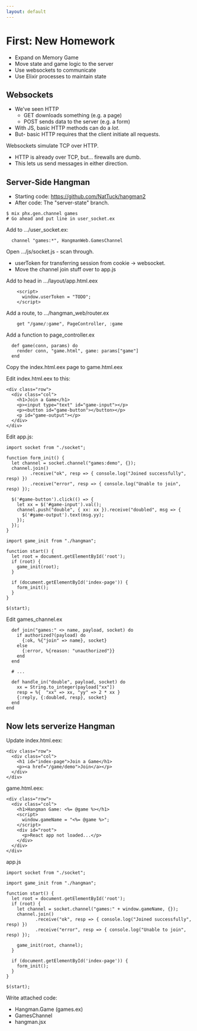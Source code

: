 ```yaml
---
layout: default
---
```


# First: New Homework

 - Expand on Memory Game
 - Move state and game logic to the server
 - Use websockets to communicate
 - Use Elixir processes to maintain state

## Websockets

 - We've seen HTTP
   - GET downloads something (e.g. a page)
   - POST sends data to the server (e.g. a form)
 - With JS, basic HTTP methods can do a *lot*.
 - But- basic HTTP requires that the client initiate all requests.
 
Websockets simulate TCP over HTTP.

 - HTTP is already over TCP, but... firewalls are dumb.
 - This lets us send messages in either direction.
 
## Server-Side Hangman

 - Starting code: https://github.com/NatTuck/hangman2
 - After code: The "server-state" branch.

```
$ mix phx.gen.channel games
# Go ahead and put line in user_socket.ex
```
  
Add to .../user_socket.ex:

```
  channel "games:*", HangmanWeb.GamesChannel
```

Open .../js/socket.js - scan through.

 - userToken for transferring session from cookie -> websocket.
 - Move the channel join stuff over to app.js

Add to head in .../layout/app.html.eex

```
    <script>
      window.userToken = "TODO";
    </script>
```

Add a route, to .../hangman_web/router.ex

```
    get "/game/:game", PageController, :game
```

Add a function to page_controller.ex

```
  def game(conn, params) do
    render conn, "game.html", game: params["game"]
  end
```

Copy the index.html.eex page to game.html.eex

Edit index.html.eex to this:

```
<div class="row">
  <div class="col">
    <h1>Join a Game</h1>
    <p><input type="text" id="game-input"></p>
    <p><button id="game-button"></button></p>
    <p id="game-output"></p>
  </div>
</div>
```

Edit app.js:


```
import socket from "./socket";

function form_init() {
  let channel = socket.channel("games:demo", {});
  channel.join()
         .receive("ok", resp => { console.log("Joined successfully", resp) })
         .receive("error", resp => { console.log("Unable to join", resp) });

  $('#game-button').click(() => {
    let xx = $('#game-input').val();
    channel.push("double", { xx: xx }).receive("doubled", msg => {
      $('#game-output').text(msg.yy);
    });
  });
}

import game_init from "./hangman";

function start() {
  let root = document.getElementById('root');
  if (root) {
    game_init(root);
  }

  if (document.getElementById('index-page')) {
    form_init();
  }
}

$(start);
```

Edit games_channel.ex

```
  def join("games:" <> name, payload, socket) do
    if authorized?(payload) do
      {:ok, %{"join" => name}, socket}
    else
      {:error, %{reason: "unauthorized"}}
    end
  end

  # ...

  def handle_in("double", payload, socket) do
    xx = String.to_integer(payload["xx"])
    resp = %{  "xx" => xx, "yy" => 2 * xx }
    {:reply, {:doubled, resp}, socket}
  end
end
```

## Now lets serverize Hangman

Update index.html.eex:

```
<div class="row">
  <div class="col">
    <h1 id="index-page">Join a Game</h1>
    <p><a href="/game/demo">Join</a></p>
  </div>
</div>
```

game.html.eex:

```
<div class="row">
  <div class="col">
    <h1>Hangman Game: <%= @game %></h1>
    <script>
      window.gameName = "<%= @game %>";
    </script>
    <div id="root">
      <p>React app not loaded...</p>
    </div>
  </div>
</div>
```

app.js

```
import socket from "./socket";

import game_init from "./hangman";

function start() {
  let root = document.getElementById('root');
  if (root) {
    let channel = socket.channel("games:" + window.gameName, {});
    channel.join()
           .receive("ok", resp => { console.log("Joined successfully", resp) })
           .receive("error", resp => { console.log("Unable to join", resp) });

    game_init(root, channel);
  }

  if (document.getElementById('index-page')) {
    form_init();
  }
}

$(start);
```

Write attached code:

 - Hangman.Game (games.ex)
 - GamesChannel 
 - hangman.jsx


